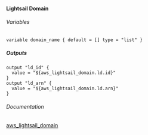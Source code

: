 ####  Lightsail Domain


###### Variables
```
variable domain_name { default = [] type = "list" }
```

##### Outputs
```
output "ld_id" {
  value = "${aws_lightsail_domain.ld.id}"
}
output "ld_arn" {
  value = "${aws_lightsail_domain.ld.arn}"
}
```

###### Documentation
[aws_lightsail_domain](https://www.terraform.io/docs/providers/aws/r/lightsail_domain.html)
